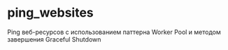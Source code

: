# ping_websites
Ping веб-ресурсов с использованием паттерна Worker Pool и методом завершения Graceful Shutdown
